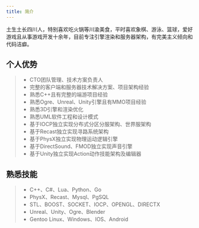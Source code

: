 ```yaml
---
title: 简介
---
```


土生土长四川人，特别喜欢吃火锅等川渝美食，平时喜欢象棋、游泳、篮球，爱好游戏且从事游戏开发十余年，目前专注引擎渲染和服务器架构，有完美主义倾向和代码洁癖。

## 个人优势 ##
> - CTO团队管理、技术方案负责人
> - 完整的客户端和服务器技术解决方案、项目架构经验
> - 熟悉C++且有完整的端游项目经验
> - 熟悉Ogre、Unreal、Unity引擎且有MMO项目经验
> - 熟悉3D引擎和渲染优化
> - 熟悉UML软件工程和设计模式
> - 基于IOCP独立实现分布式分区分服架构、世界服架构
> - 基于Recast独立实现寻路系统架构
> - 基于PhysX独立实现物理运动逻辑引擎
> - 基于DirectSound、FMOD独立实现声音引擎
> - 基于Unity独立实现Action动作技能架构及编辑器

## 熟悉技能 ##
> - C++、C#、Lua、Python、Go
> - PhysX、Recast、Mysql、PgSQL
> - STL、BOOST、SOCKET、IOCP、OPENGL、DIRECTX
> - Unreal、Unity、Ogre、Blender
> - Gentoo Linux、Windows、IOS、Android